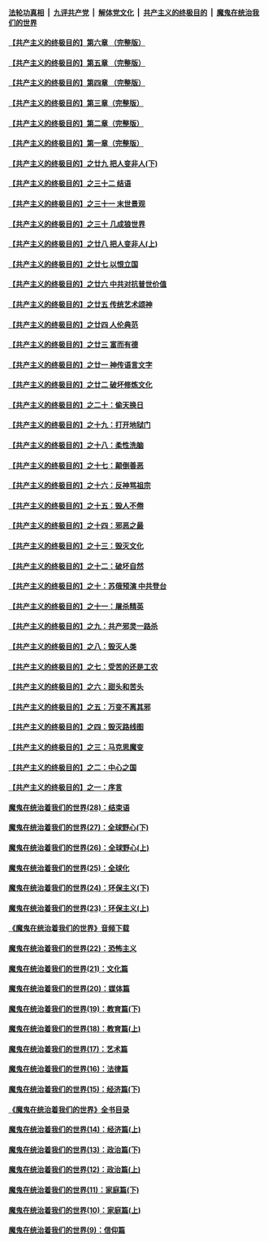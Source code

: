 

####  [法轮功真相](../../../../basic/blob/master/README.md?t=06251331) &nbsp;|&nbsp; [九评共产党](../../../../9ping.md/blob/master/README.md?t=06251331) &nbsp;|&nbsp; [解体党文化](../../../../jtdwh.md/blob/master/README.md?t=06251331)  &nbsp;|&nbsp; [共产主义的终极目的](../../../../gczydzjmd.md/blob/master/README.md?t=06251331) &nbsp;|&nbsp; [魔鬼在统治我们的世界](../../../../mgztzwmdsj.md/blob/master/README.md?t=06251331) 

#### [【共产主义的终极目的】第六章 （完整版）](../pages/nsc422/n11428913.md?t=06251331) 

#### [【共产主义的终极目的】第五章 （完整版）](../pages/nsc422/n11428912.md?t=06251331) 

#### [【共产主义的终极目的】第四章 （完整版）](../pages/nsc422/n11428907.md?t=06251331) 

#### [【共产主义的终极目的】第三章（完整版）](../pages/nsc422/n11428848.md?t=06251331) 

#### [【共产主义的终极目的】第二章（完整版）](../pages/nsc422/n11428831.md?t=06251331) 

#### [【共产主义的终极目的】第一章（完整版）](../pages/nsc422/n11417651.md?t=06251331) 

#### [【共产主义的终极目的】之廿九 把人变非人(下)](../pages/nsc422/n11344140.md?t=06251331) 

#### [【共产主义的终极目的】之三十二 结语](../pages/nsc422/n11360535.md?t=06251331) 

#### [【共产主义的终极目的】之三十一 末世景观](../pages/nsc422/n11351129.md?t=06251331) 

#### [【共产主义的终极目的】之三十 几成狼世界](../pages/nsc422/n11348280.md?t=06251331) 

#### [【共产主义的终极目的】之廿八 把人变非人(上)](../pages/nsc422/n11340492.md?t=06251331) 

#### [【共产主义的终极目的】之廿七 以恨立国](../pages/nsc422/n11336944.md?t=06251331) 

#### [【共产主义的终极目的】之廿六 中共对抗普世价值](../pages/nsc422/n11324785.md?t=06251331) 

#### [【共产主义的终极目的】之廿五 传统艺术颂神](../pages/nsc422/n11296396.md?t=06251331) 

#### [【共产主义的终极目的】之廿四 人伦典范](../pages/nsc422/n11296397.md?t=06251331) 

#### [【共产主义的终极目的】之廿三 富而有德](../pages/nsc422/n11283598.md?t=06251331) 

#### [【共产主义的终极目的】之廿一 神传语言文字](../pages/nsc422/n11263265.md?t=06251331) 

#### [【共产主义的终极目的】之廿二 破坏修炼文化](../pages/nsc422/n11245728.md?t=06251331) 

#### [【共产主义的终极目的】之二十：偷天换日](../pages/nsc422/n11238846.md?t=06251331) 

#### [【共产主义的终极目的】之十九：打开地狱门](../pages/nsc422/n11206376.md?t=06251331) 

#### [【共产主义的终极目的】之十八：柔性洗脑](../pages/nsc422/n11199994.md?t=06251331) 

#### [【共产主义的终极目的】之十七：颠倒善恶](../pages/nsc422/n11179782.md?t=06251331) 

#### [【共产主义的终极目的】之十六：反神骂祖宗](../pages/nsc422/n11166798.md?t=06251331) 

#### [【共产主义的终极目的】之十五：毁人不倦](../pages/nsc422/n11166792.md?t=06251331) 

#### [【共产主义的终极目的】之十四：邪恶之最](../pages/nsc422/n11150249.md?t=06251331) 

#### [【共产主义的终极目的】之十三：毁灭文化](../pages/nsc422/n11135227.md?t=06251331) 

#### [【共产主义的终极目的】之十二：破坏自然](../pages/nsc422/n11135214.md?t=06251331) 

#### [【共产主义的终极目的】之十：苏俄预演 中共登台](../pages/nsc422/n11118424.md?t=06251331) 

#### [【共产主义的终极目的】之十一：屠杀精英](../pages/nsc422/n11118442.md?t=06251331) 

#### [【共产主义的终极目的】之九：共产邪灵一路杀](../pages/nsc422/n11114139.md?t=06251331) 

#### [【共产主义的终极目的】之八：毁灭人类](../pages/nsc422/n11108503.md?t=06251331) 

#### [【共产主义的终极目的】之七：受苦的还是工农](../pages/nsc422/n11101809.md?t=06251331) 

#### [【共产主义的终极目的】之六：甜头和苦头](../pages/nsc422/n11096971.md?t=06251331) 

#### [【共产主义的终极目的】之五：万变不离其邪](../pages/nsc422/n11091285.md?t=06251331) 

#### [【共产主义的终极目的】之四：毁灭路线图](../pages/nsc422/n11086284.md?t=06251331) 

#### [【共产主义的终极目的】之三：马克思魔变](../pages/nsc422/n11061941.md?t=06251331) 

#### [【共产主义的终极目的】之二：中心之国](../pages/nsc422/n11047728.md?t=06251331) 

#### [【共产主义的终极目的】之一：序言](../pages/nsc422/n11086077.md?t=06251331) 

#### [魔鬼在统治着我们的世界(28)：结束语](../pages/nsc422/n10936246.md?t=06251331) 

#### [魔鬼在统治着我们的世界(27)：全球野心(下)](../pages/nsc422/n10928319.md?t=06251331) 

#### [魔鬼在统治着我们的世界(26)：全球野心(上)](../pages/nsc422/n10900318.md?t=06251331) 

#### [魔鬼在统治着我们的世界(25)：全球化](../pages/nsc422/n10788205.md?t=06251331) 

#### [魔鬼在统治着我们的世界(24)：环保主义(下)](../pages/nsc422/n10695307.md?t=06251331) 

#### [魔鬼在统治着我们的世界(23)：环保主义(上)](../pages/nsc422/n10688613.md?t=06251331) 

#### [《魔鬼在统治着我们的世界》音频下载](../pages/nsc422/n10635553.md?t=06251331) 

#### [魔鬼在统治着我们的世界(22)：恐怖主义](../pages/nsc422/n10614727.md?t=06251331) 

#### [魔鬼在统治着我们的世界(21)：文化篇](../pages/nsc422/n10597706.md?t=06251331) 

#### [魔鬼在统治着我们的世界(20)：媒体篇](../pages/nsc422/n10586579.md?t=06251331) 

#### [魔鬼在统治着我们的世界(19)：教育篇(下)](../pages/nsc422/n10564808.md?t=06251331) 

#### [魔鬼在统治着我们的世界(18)：教育篇(上)](../pages/nsc422/n10526970.md?t=06251331) 

#### [魔鬼在统治着我们的世界(17)：艺术篇](../pages/nsc422/n10499093.md?t=06251331) 

#### [魔鬼在统治着我们的世界(16)：法律篇](../pages/nsc422/n10485969.md?t=06251331) 

#### [魔鬼在统治着我们的世界(15)：经济篇(下)](../pages/nsc422/n10469975.md?t=06251331) 

#### [《魔鬼在统治着我们的世界》全书目录](../pages/nsc422/n10464261.md?t=06251331) 

#### [魔鬼在统治着我们的世界(14)：经济篇(上)](../pages/nsc422/n10457370.md?t=06251331) 

#### [魔鬼在统治着我们的世界(13)：政治篇(下)](../pages/nsc422/n10448270.md?t=06251331) 

#### [魔鬼在统治着我们的世界(12)：政治篇(上)](../pages/nsc422/n10444576.md?t=06251331) 

#### [魔鬼在统治着我们的世界(11)：家庭篇(下)](../pages/nsc422/n10440961.md?t=06251331) 

#### [魔鬼在统治着我们的世界(10)：家庭篇(上)](../pages/nsc422/n10435448.md?t=06251331) 

#### [魔鬼在统治着我们的世界(9)：信仰篇](../pages/nsc422/n10432159.md?t=06251331) 

